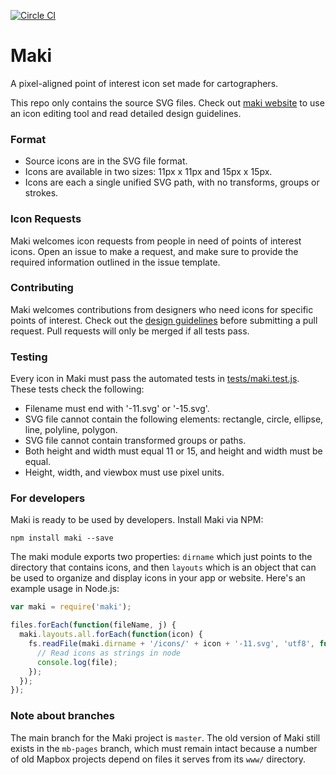 [![Circle CI](https://circleci.com/gh/mapbox/maki-2.svg?style=svg)](https://circleci.com/gh/mapbox/maki-2)

# Maki

A pixel-aligned point of interest icon set made for cartographers.

This repo only contains the source SVG files. Check out [maki website](https://mapbox.com/maki-icons/) to use an icon editing tool and read detailed design guidelines.

### Format

- Source icons are in the SVG file format.
- Icons are available in two sizes: 11px x 11px and 15px x 15px.
- Icons are each a single unified SVG path, with no transforms, groups or strokes.

### Icon Requests

Maki welcomes icon requests from people in need of points of interest icons. Open an issue to make a request, and make sure to provide the required information outlined in the issue template.

### Contributing

Maki welcomes contributions from designers who need icons for specific points of interest. Check out the [design guidelines](https://www.mapbox.com/maki-icons/guidelines/) before submitting a pull request. Pull requests will only be merged if all tests pass.

### Testing

Every icon in Maki must pass the automated tests in [tests/maki.test.js](https://github.com/mapbox/maki/tree/master/test/maki.test.js). These tests check the following:

- Filename must end with '-11.svg' or '-15.svg'.
- SVG file cannot contain the following elements: rectangle, circle, ellipse, line, polyline, polygon.
- SVG file cannot contain transformed groups or paths.
- Both height and width must equal 11 or 15, and height and width must be equal.
- Height, width, and viewbox must use pixel units.

### For developers

Maki is ready to be used by developers. Install Maki via NPM:

```
npm install maki --save
```

The maki module exports two properties: `dirname` which just points to the directory that contains icons, and then `layouts` which is an object that can be used to organize and display icons in your app or website. Here's an example usage in Node.js:

``` js
var maki = require('maki');

files.forEach(function(fileName, j) {
  maki.layouts.all.forEach(function(icon) {
    fs.readFile(maki.dirname + '/icons/' + icon + '-11.svg', 'utf8', function(err, file) {
      // Read icons as strings in node
      console.log(file);
    });
  });
});

```

### Note about branches

The main branch for the Maki project is `master`. The old version of Maki still exists in the `mb-pages` branch, which must remain intact because a number of old Mapbox projects depend on files it serves from its `www/` directory.
